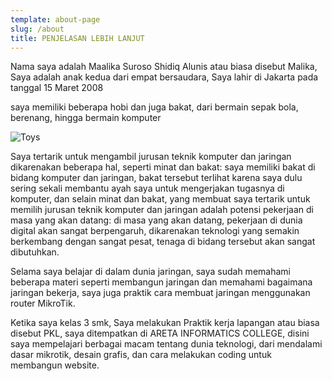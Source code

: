 ```yaml
---
template: about-page
slug: /about
title: PENJELASAN LEBIH LANJUT
---
```


Nama saya adalah Maalika Suroso Shidiq Alunis atau biasa disebut Malika, Saya adalah anak kedua dari empat bersaudara, Saya lahir di Jakarta pada tanggal 15 Maret 2008

saya memiliki beberapa hobi dan juga bakat, dari bermain sepak bola, berenang, hingga bermain komputer

![Toys](/assets/vanessa-bucceri-gdirwiyama8-unsplash.jpg "Toys")

Saya tertarik untuk mengambil jurusan teknik komputer dan jaringan dikarenakan beberapa hal, seperti minat dan bakat: saya memiliki bakat di bidang komputer dan jaringan, bakat tersebut terlihat karena saya dulu sering sekali membantu ayah saya untuk mengerjakan tugasnya di komputer, dan selain minat dan bakat, yang membuat saya tertarik untuk memilih jurusan teknik komputer dan jaringan adalah potensi pekerjaan di masa yang akan datang: di masa yang akan datang, pekerjaan di dunia digital akan sangat berpengaruh, dikarenakan teknologi yang semakin berkembang dengan sangat pesat, tenaga di bidang tersebut akan sangat dibutuhkan.

Selama saya belajar di dalam dunia jaringan, saya sudah memahami beberapa materi seperti membangun jaringan dan memahami bagaimana jaringan bekerja, saya juga praktik cara membuat jaringan menggunakan router MikroTik.

Ketika saya kelas 3 smk, Saya melakukan Praktik kerja lapangan atau biasa disebut PKL, saya ditempatkan di ARETA INFORMATICS COLLEGE, disini saya mempelajari berbagai macam tentang dunia teknologi, dari mendalami dasar mikrotik, desain grafis, dan cara melakukan coding untuk membangun website.

